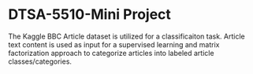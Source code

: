 # DTSA-5510-Mini Project

The Kaggle BBC Article dataset is utilized for a classificaiton task. Article text content is used as input for a supervised learning and matrix factorization approach to categorize articles into labeled article classes/categories.
